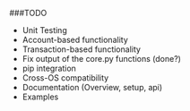 ###TODO

- Unit Testing
- Account-based functionality
- Transaction-based functionality
- Fix output of the core.py functions (done?)
- pip integration
- Cross-OS compatibility
- Documentation (Overview, setup, api)
- Examples